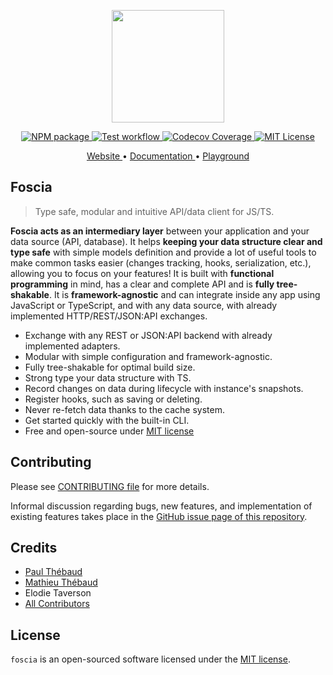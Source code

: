 <p align="center">
  <a href="https://foscia.dev">
    <img width="180" src="https://foscia.dev/img/icon.svg" alt="">
  </a>
</p>

<p align="center">
<a href="https://www.npmjs.com/package/@foscia/core">
  <img src="https://img.shields.io/npm/v/@foscia/core" alt="NPM package">
</a>
<a href="https://github.com/foscia-dev/foscia/actions/workflows/tests.yml">
  <img src="https://github.com/foscia-dev/foscia/actions/workflows/tests.yml/badge.svg" alt="Test workflow">
</a>
<a href="https://codecov.io/gh/foscia-dev/foscia">
  <img src="https://codecov.io/gh/foscia-dev/foscia/branch/main/graph/badge.svg" alt="Codecov Coverage">
</a>
<a href="https://github.com/foscia-dev/foscia/blob/main/LICENSE">
  <img src="https://img.shields.io/npm/l/%40foscia%2Fcore" alt="MIT License">
</a>
</p>

<p align="center">
<a href="https://foscia.dev">
  Website
</a>
•
<a href="https://foscia.dev/docs/getting-started">
  Documentation
</a>
•
<a href="https://stackblitz.com/edit/foscia?file=playground.ts">
  Playground
</a>
</p>

## Foscia

> Type safe, modular and intuitive API/data client for JS/TS.

**Foscia acts as an intermediary layer** between your application and
your data source (API, database). It helps **keeping your data structure clear
and type safe** with simple models definition and provide a lot of
useful tools to make common tasks easier (changes tracking, hooks,
serialization, etc.), allowing you to focus on your features!
It is built with **functional programming** in mind, has a clear and complete
API and is **fully tree-shakable**.
It is **framework-agnostic** and can integrate inside
any app using JavaScript or TypeScript, and with any data source,
with already implemented HTTP/REST/JSON:API exchanges.

- Exchange with any REST or JSON:API backend with already implemented adapters.
- Modular with simple configuration and framework-agnostic.
- Fully tree-shakable for optimal build size.
- Strong type your data structure with TS.
- Record changes on data during lifecycle with instance's snapshots.
- Register hooks, such as saving or deleting.
- Never re-fetch data thanks to the cache system.
- Get started quickly with the built-in CLI.
- Free and open-source under [MIT license](https://opensource.org/licenses/MIT)

## Contributing

Please see [CONTRIBUTING file](CONTRIBUTING.md) for more details.

Informal discussion regarding bugs, new features, and implementation of existing
features takes place in the
[GitHub issue page of this repository](https://github.com/foscia-dev/foscia/issues).

## Credits

- [Paul Thébaud](https://github.com/paul-thebaud)
- [Mathieu Thébaud](https://github.com/mthebaud)
- Elodie Taverson
- [All Contributors](https://github.com/foscia-dev/foscia/graphs/contributors)

## License

`foscia` is an open-sourced software licensed under the
[MIT license](LICENSE).
